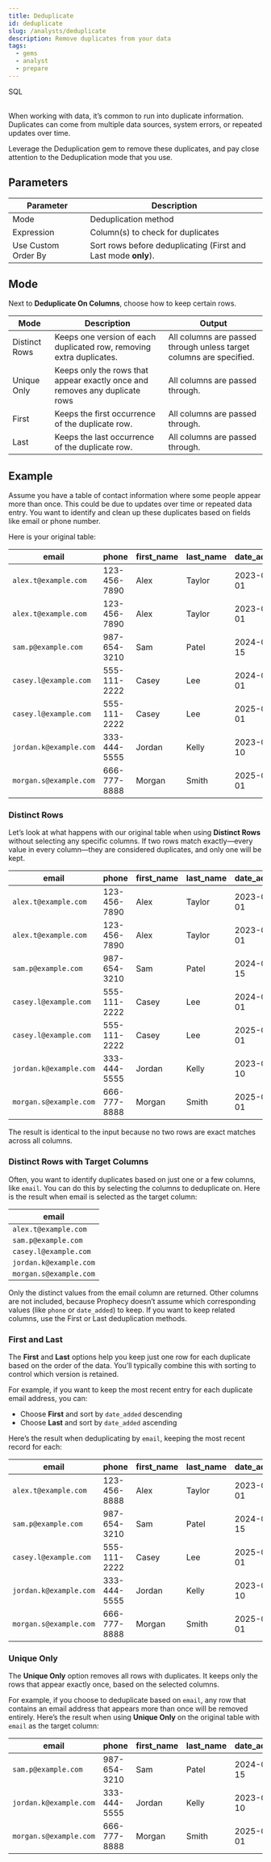 ```yaml
---
title: Deduplicate
id: deduplicate
slug: /analysts/deduplicate
description: Remove duplicates from your data
tags:
  - gems
  - analyst
  - prepare
---
```


<span class="badge">SQL</span><br/><br/>

When working with data, it’s common to run into duplicate information. Duplicates can come from multiple data sources, system errors, or repeated updates over time.

Leverage the Deduplication gem to remove these duplicates, and pay close attention to the Deduplication mode that you use.

## Parameters

| Parameter           | Description                                                    |
| ------------------- | -------------------------------------------------------------- |
| Mode                | Deduplication method                                           |
| Expression          | Column(s) to check for duplicates                              |
| Use Custom Order By | Sort rows before deduplicating (First and Last mode **only**). |

## Mode

Next to **Deduplicate On Columns**, choose how to keep certain rows.

| Mode          | Description                                                                 | Output                                                              |
| ------------- | --------------------------------------------------------------------------- | ------------------------------------------------------------------- |
| Distinct Rows | Keeps one version of each duplicated row, removing extra duplicates.        | All columns are passed through unless target columns are specified. |
| Unique Only   | Keeps only the rows that appear exactly once and removes any duplicate rows | All columns are passed through.                                     |
| First         | Keeps the first occurrence of the duplicate row.                            | All columns are passed through.                                     |
| Last          | Keeps the last occurrence of the duplicate row.                             | All columns are passed through.                                     |

## Example

Assume you have a table of contact information where some people appear more than once. This could be due to updates over time or repeated data entry. You want to identify and clean up these duplicates based on fields like email or phone number.

Here is your original table:

<div class="table-example">

| email                  | phone        | first_name | last_name | date_added |
| ---------------------- | ------------ | ---------- | --------- | ---------- |
| `alex.t@example.com`   | 123-456-7890 | Alex       | Taylor    | 2023-01-01 |
| `alex.t@example.com`   | 123-456-7890 | Alex       | Taylor    | 2023-07-01 |
| `sam.p@example.com`    | 987-654-3210 | Sam        | Patel     | 2024-03-15 |
| `casey.l@example.com`  | 555-111-2222 | Casey      | Lee       | 2024-05-01 |
| `casey.l@example.com`  | 555-111-2222 | Casey      | Lee       | 2025-01-01 |
| `jordan.k@example.com` | 333-444-5555 | Jordan     | Kelly     | 2023-09-10 |
| `morgan.s@example.com` | 666-777-8888 | Morgan     | Smith     | 2025-01-01 |

</div>

### Distinct Rows

Let’s look at what happens with our original table when using **Distinct Rows** without selecting any specific columns. If two rows match exactly—every value in every column—they are considered duplicates, and only one will be kept.

<div class="table-example">

| email                  | phone        | first_name | last_name | date_added |
| ---------------------- | ------------ | ---------- | --------- | ---------- |
| `alex.t@example.com`   | 123-456-7890 | Alex       | Taylor    | 2023-01-01 |
| `alex.t@example.com`   | 123-456-7890 | Alex       | Taylor    | 2023-07-01 |
| `sam.p@example.com`    | 987-654-3210 | Sam        | Patel     | 2024-03-15 |
| `casey.l@example.com`  | 555-111-2222 | Casey      | Lee       | 2024-05-01 |
| `casey.l@example.com`  | 555-111-2222 | Casey      | Lee       | 2025-01-01 |
| `jordan.k@example.com` | 333-444-5555 | Jordan     | Kelly     | 2023-09-10 |
| `morgan.s@example.com` | 666-777-8888 | Morgan     | Smith     | 2025-01-01 |

</div>

The result is identical to the input because no two rows are exact matches across all columns.

### Distinct Rows with Target Columns

Often, you want to identify duplicates based on just one or a few columns, like `email`. You can do this by selecting the columns to deduplicate on. Here is the result when email is selected as the target column:

<div class="table-example">

| email                  |
| ---------------------- |
| `alex.t@example.com`   |
| `sam.p@example.com`    |
| `casey.l@example.com`  |
| `jordan.k@example.com` |
| `morgan.s@example.com` |

</div>

Only the distinct values from the email column are returned. Other columns are not included, because Prophecy doesn’t assume which corresponding values (like `phone` or `date_added`) to keep. If you want to keep related columns, use the First or Last deduplication methods.

### First and Last

The **First** and **Last** options help you keep just one row for each duplicate based on the order of the data. You’ll typically combine this with sorting to control which version is retained.

For example, if you want to keep the most recent entry for each duplicate email address, you can:

- Choose **First** and sort by `date_added` descending
- Choose **Last** and sort by `date_added` ascending

Here’s the result when deduplicating by `email`, keeping the most recent record for each:

<div class="table-example">

| email                  | phone        | first_name | last_name | date_added |
| ---------------------- | ------------ | ---------- | --------- | ---------- |
| `alex.t@example.com`   | 123-456-8888 | Alex       | Taylor    | 2023-07-01 |
| `sam.p@example.com`    | 987-654-3210 | Sam        | Patel     | 2024-03-15 |
| `casey.l@example.com`  | 555-111-2222 | Casey      | Lee       | 2025-01-01 |
| `jordan.k@example.com` | 333-444-5555 | Jordan     | Kelly     | 2023-09-10 |
| `morgan.s@example.com` | 666-777-8888 | Morgan     | Smith     | 2025-01-01 |

</div>

### Unique Only

The **Unique Only** option removes all rows with duplicates. It keeps only the rows that appear exactly once, based on the selected columns.

For example, if you choose to deduplicate based on `email`, any row that contains an email address that appears more than once will be removed entirely. Here’s the result when using **Unique Only** on the original table with `email` as the target column:

<div class="table-example">

| email                  | phone        | first_name | last_name | date_added |
| ---------------------- | ------------ | ---------- | --------- | ---------- |
| `sam.p@example.com`    | 987-654-3210 | Sam        | Patel     | 2024-03-15 |
| `jordan.k@example.com` | 333-444-5555 | Jordan     | Kelly     | 2023-09-10 |
| `morgan.s@example.com` | 666-777-8888 | Morgan     | Smith     | 2025-01-01 |

</div>

